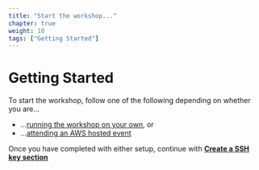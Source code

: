 ```yaml
---
title: "Start the workshop..."
chapter: true
weight: 10
tags: ["Getting Started"]
---
```


# Getting Started
To start the workshop, follow one of the following depending on whether you are...

* ...[running the workshop on your own](self_paced/), or
* ...[attending an AWS hosted event](aws_event/)

Once you have completed with either setup, continue with [**Create a SSH key section**](/prerequisites/sshkey/)

